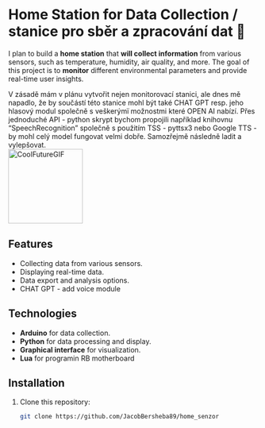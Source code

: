 # Home Station for Data Collection / stanice pro sběr a zpracování dat 💾

I plan to build a **home station** that **will collect information** from various sensors, such as temperature, humidity, air quality, and more. The goal of this project is to **monitor** different environmental parameters and provide real-time user insights.

V zásadě mám v plánu vytvořit nejen monitorovací stanici, ale dnes mě napadlo, že by součástí této stanice mohl být také CHAT GPT resp. jeho hlasový modul společně s veškerýmï možnostmi které OPEN AI nabízí. Přes jednoduché API - python skrypt bychom propojili například knihovnu “SpeechRecognition” společně s použitím TSS - pyttsx3 nebo Google TTS - by mohl celý model fungovat velmi dobře. Samozřejmě následně ladit a vylepšovat. <br> 
<img src="https://github.com/user-attachments/assets/031ba99c-62b6-4383-8c8a-3e2dfd7cae24" alt="CoolFutureGIF" width="150"/>



## Features

- Collecting data from various sensors.
- Displaying real-time data.
- Data export and analysis options.
- CHAT GPT - add voice module 

## Technologies

- **Arduino** for data collection.
- **Python** for data processing and display.
- **Graphical interface** for visualization.
- **Lua** for programin RB motherboard

## Installation

1. Clone this repository:
   ```bash
   git clone https://github.com/JacobBersheba89/home_senzor

